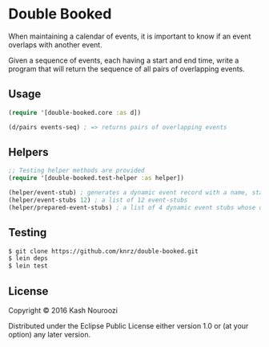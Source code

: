 # Double Booked

When maintaining a calendar of events, it is important to know if an event overlaps with another event.

Given a sequence of events, each having a start and end time, write a program that will return the sequence of all pairs of overlapping events.

## Usage

```clojure
(require '[double-booked.core :as d])

(d/pairs events-seq) ; => returns pairs of overlapping events
```

## Helpers
```clojure
;; Testing helper methods are provided
(require '[double-booked.test-helper :as helper])

(helper/event-stub) ; generates a dynamic event record with a name, start, and end time
(helper/event-stubs 12) ; a list of 12 event-stubs
(helper/prepared-event-stubs) ; a list of 4 dynamic event stubs whose overlapping-pairs solution is known
```

## Testing

```bash
$ git clone https://github.com/knrz/double-booked.git
$ lein deps
$ lein test
```

## License

Copyright © 2016 Kash Nouroozi

Distributed under the Eclipse Public License either version 1.0 or (at
your option) any later version.
